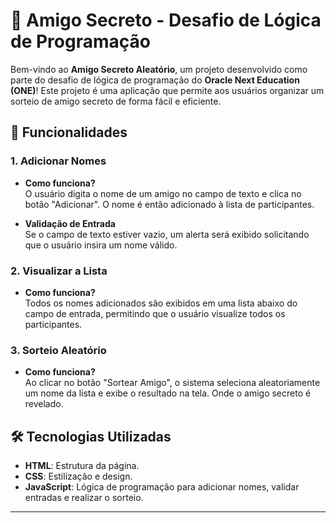 # 👤 Amigo Secreto - Desafio de Lógica de Programação

Bem-vindo ao **Amigo Secreto Aleatório**, um projeto desenvolvido como parte do desafio de lógica de programação do **Oracle Next Education (ONE)**! Este projeto é uma aplicação que permite aos usuários organizar um sorteio de amigo secreto de forma fácil e eficiente.

## 🚀 Funcionalidades

### 1. **Adicionar Nomes**
   - **Como funciona?**  
     O usuário digita o nome de um amigo no campo de texto e clica no botão "Adicionar". O nome é então adicionado à lista de participantes.
   
   - **Validação de Entrada**  
     Se o campo de texto estiver vazio, um alerta será exibido solicitando que o usuário insira um nome válido.

### 2. **Visualizar a Lista**
   - **Como funciona?**  
     Todos os nomes adicionados são exibidos em uma lista abaixo do campo de entrada, permitindo que o usuário visualize todos os participantes.

### 3. **Sorteio Aleatório**
   - **Como funciona?**  
     Ao clicar no botão "Sortear Amigo", o sistema seleciona aleatoriamente um nome da lista e exibe o resultado na tela. Onde o amigo secreto é revelado.

## 🛠️ Tecnologias Utilizadas

- **HTML**: Estrutura da página.
- **CSS**: Estilização e design.
- **JavaScript**: Lógica de programação para adicionar nomes, validar entradas e realizar o sorteio.

---

